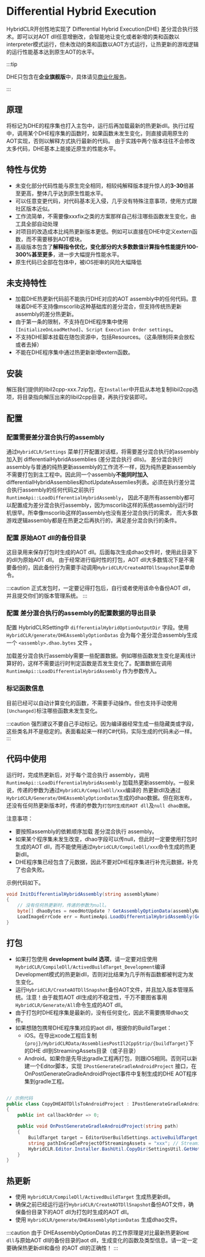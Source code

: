 # Differential Hybrid Execution

HybridCLR开创性地实现了 Differential Hybrid Execution(DHE) 差分混合执行技术。即可以对AOT dll任意增删改，会智能地让变化或者新增的类和函数以interpreter模式运行，但未改动的类和函数以AOT方式运行，让热更新的游戏逻辑的运行性能基本达到原生AOT的水平。

:::tip

DHE只包含在**企业旗舰版**中，具体请见[商业化服务](/other/business.md)。

:::

## 原理

将标记为DHE的程序集也打入主包中，运行后再加载最新的热更新dll。执行过程中，调用某个DHE程序集的函数时，如果函数未发生变化，则直接调用原生的AOT实现，否则以解释方式执行最新的代码。
由于实践中两个版本往往不会修改太多代码，DHE基本上能接近原生的性能水平。

## 特性与优势

- 未变化部分代码性能与原生完全相同，相较纯解释版本提升惊人的**3-30**倍甚至更高，整体几乎达到原生性能水平。
- 可以任意变更代码，对代码基本无入侵，几乎没有特殊注意事项，使用方式跟社区版本近似。
- 工作流简单，不需要像xxxfix之类的方案那样自己标注哪些函数发生变化，由工具全部自动处理
- 对项目的改造成本比纯热更新版本更低。例如可以直接在DHE中定义extern函数，而不需要移到AOT模块。
- 高级版本包含了**解释指令优化，变化部分的大多数数值计算指令性能提升100-300%甚至更多**，进一步大幅提升性能水平。
- 原生代码已全部在包体中，被iOS拒审的风险大幅降低

## 未支持特性

- 加载DHE热更新代码前不能执行DHE对应的AOT assembly中的任何代码。意味着DHE不支持像mscorlib这种基础库的差分混合，但支持传统热更新assembly的差分热更新。
- 由于第一条的限制，不支持在DHE程序集中使用`[InitializeOnLoadMethod]`、`Script Execution Order settings`。
- 不支持DHE脚本挂载在随包资源中，包括Resources。（这条限制将来会放松或者去掉）
- 不能在DHE程序集中通过热更新新增extern函数。

## 安装

解压我们提供的libil2cpp-xxx.7zip包，在`Installer`中开启从本地复制libil2cpp选项，将目录指向解压出来的libil2cpp目录，再执行安装即可。

## 配置

### 配置需要差分混合执行的assembly

通过`HybridCLR/Settings` 菜单打开配置对话框，将需要差分混合执行的assembly加入到 differentialHybridAssemblies (差分混合执行 dlls)。
差分混合执行assembly与普通的纯热更新assembly的工作流不一样，因为纯热更新assembly不需要打包到主工程中。因此同一个assembly**不能同时加入**
differentialHybridAssemblies和hotUpdateAssemlies列表。必须在执行差分混合执行assembly的任何代码之前执行`RuntimeApi::LoadDifferentialHybridAssembly`，
因此不是所有assembly都可以配置成为差分混合执行assembly，因为mscorlib这样的系统assembly运行时机很早。所幸像mscorlib这样的assembly也没有差分混合执行的需求，
而大多数游戏逻辑assembly都是在热更之后再执行的，满足差分混合执行的条件。

### 配置 原始AOT dll的备份目录

这目录用来保存打包时生成的AOT dll。后面每次生成dhao文件时，使用此目录下的dll为原始AOT dll。
由于经常进行临时性的打包，AOT dll大多数情况下是不需要备份的，因此备份行为需要手动调用`HybridCLR/CreateAOTDllSnapshot`菜单命令。

:::caution
正式发包时，一定要记得打包后，自行或者使用该命令备份AOT dll，并且提交你们的版本管理系统。
:::

### 配置 差分混合执行的assembly的配置数据的导出目录

配置 HybridCLRSetting中 `differentialHybridOptionOutputDir` 字段。使用`HybridCLR/generate/DHEAssemblyOptionDatas` 会为每个差分混合assembly生成一个  `<assembly>.dhao.bytes` 文件 。

加载差分混合执行assembly需要一些配置数据。例如哪些函数发生变化是离线计算好的，这样不需要运行时判定函数是否发生变化了。配置数据在调用`RuntimeApi::LoadDifferentialHybridAssembly` 作为参数传入。

### 标记函数信息

目前已经可以自动计算变化的函数，不需要手动操作。但也支持手动使用`[Unchanged]`标注哪些函数未发生变化。

:::caution
强烈建议不要自己手动标记。因为编译器经常生成一些隐藏类或字段，这些类名并不是稳定的。表面看起来一样的C#代码，实际生成的代码未必一样。
:::

## 代码中使用

运行时，完成热更新后，对于每个混合执行 assembly，调用 `RuntimeApi::LoadDifferentialHybridAssembly` 加载热更新assembly。一般来说，传递的参数为通过`HybridCLR/CompileDll/xxx`编译的
热更新dll及通过`HybridCLR/Generate/DHEAssemblyOptionDatas`生成的dhao数据。但在刚发布，还没有任何热更新版本时，传递的参数为`打包时生成的AOT dll`及`null dhao数据`。

注意事项：

- 要按照assembly的依赖顺序加载 差分混合执行 assembly。
- 如果某个程序集未发生改变，dhao字段可以传null，但此时一定要使用打包时生成的AOT dll，而不能使用通过`HybridCLR/CompileDll/xxx`命令生成的热更新dll。
- DHE程序集已经包含了元数据，因此不要对DHE程序集进行补充元数据，补充了也会失败。

示例代码如下。

```csharp
void InitDifferentialHybridAssembly(string assemblyName)
{
    // 没有任何热更新时，传递的参数为null。
    byte[] dhaoBytes = needHotUpdate ? GetAssemblyOptionData(assemblyName) : null;
    LoadImageErrCode err = RuntimeApi.LoadDifferentialHybridAssembly(GetAssemblyData(assemblyName), dhaoBytes);
}
```

## 打包

- 如果打包使用 **development build 选项**，请一定要对应使用`HybridCLR/CompileDll/ActivedBuildTarget_Development`编译Development模式的热更新dll，否则对比结果为几乎所有函数都被判定为发生变化。
- 运行`HybridCLR/CreateAOTDllSnapshot`备份AOT文件，并且加入版本管理系统。注意！由于裁剪AOT dll生成的不稳定性，千万不要图省事用`HybridCLR/Generate/All`命令生成的AOT dll。
- 由于打包时DHE程序集是最新的，没有任何变化，因此不需要携带dhao文件。
- 如果想随包携带DHE程序集对应的aot dll，根据你的BuildTarget：
  - iOS。在导出xcode工程后复制 `{proj}/HybridCLRData/AssembliesPostIl2CppStrip/{buildTarget}`下的DHE dll到StreamingAssets目录（或子目录）
  - Android。如果你是先导出gradle工程再打包，则跟iOS相同。否则可以新建一个Editor脚本，实现 `IPostGenerateGradleAndroidProject` 接口，在OnPostGenerateGradleAndroidProject事件中复制生成的DHE AOT程序集到gradle工程。

```csharp

// 示例代码
public class CopyDHEAOTDllsToAndroidProject : IPostGenerateGradleAndroidProject
{
    public int callbackOrder => 0;

    public void OnPostGenerateGradleAndroidProject(string path)
    {
        BuildTarget target = EditorUserBuildSettings.activeBuildTarget;
        string pathInGradleProjectOfStreamingAssets = "xxx"; // StreamingAssets目录在导出的gradle工程中的路径
        HybridCLR.Editor.Installer.BashUtil.CopyDir(SettingsUtil.GetHotUpdateDllsOutputDirByTarget(target), pathInGradleProjectOfStreamingAssets);
    }
}

```

## 热更新

- 使用 `HybridCLR/CompileDll/ActivedBuildTarget` 生成热更新dll。
- 确保之前已经运行运行`HybridCLR/CreateAOTDllSnapshot`备份AOT文件，确保备份目录下的AOT dll为打包时生成的AOT dll。
- 使用 `HybridCLR/generate/DHEAssemblyOptionDatas` 生成dhao文件。

:::caution
由于 DHEAssemblyOptionDatas 的工作原理是对比最新热更新`DHE dll`与原始AOT dll的备份目录的aot dll，生成变化的函数及类型信息。请一定一定要确保热更新dll和备份
的AOT dll的正确性！
:::



